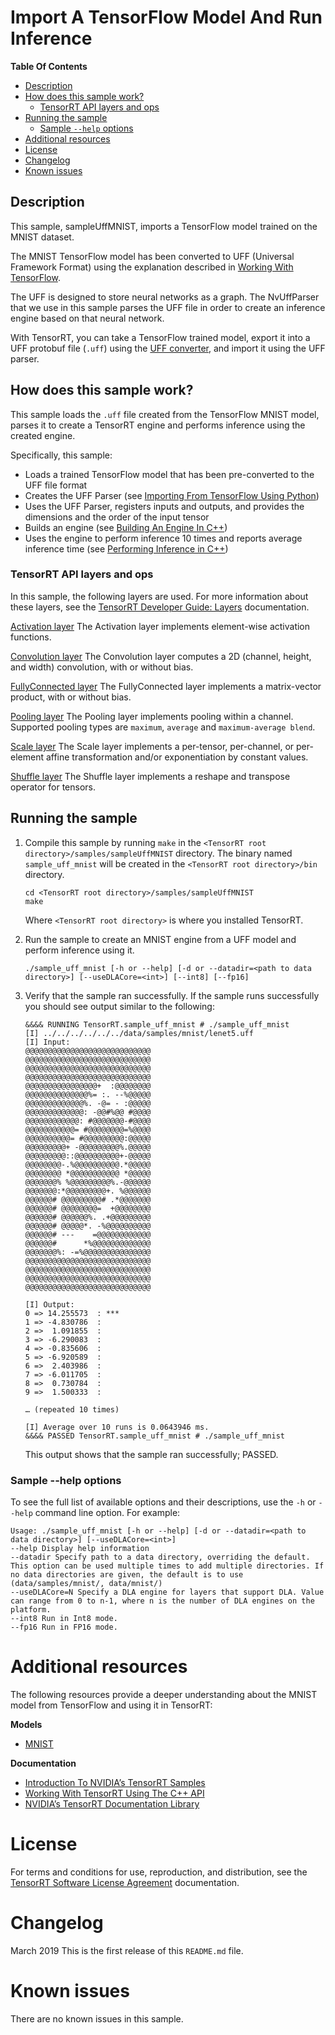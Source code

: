 # Import A TensorFlow Model And Run Inference

**Table Of Contents**
- [Description](#description)
- [How does this sample work?](#how-does-this-sample-work)
	* [TensorRT API layers and ops](#tensorrt-api-layers-and-ops)
- [Running the sample](#running-the-sample)
	* [Sample `--help` options](#sample---help-options)
- [Additional resources](#additional-resources)
- [License](#license)
- [Changelog](#changelog)
- [Known issues](#known-issues)

## Description

This sample, sampleUffMNIST, imports a TensorFlow model trained on the MNIST dataset.

The MNIST TensorFlow model has been converted to UFF (Universal Framework Format) using the explanation described in [Working With TensorFlow](https://docs.nvidia.com/deeplearning/sdk/tensorrt-developer-guide/index.html#working_tf).

The UFF is designed to store neural networks as a graph. The NvUffParser that we use in this sample parses the UFF file in order to create an inference engine based on that neural network.

With TensorRT, you can take a TensorFlow trained model, export it into a UFF protobuf file (`.uff`) using the [UFF converter](https://docs.nvidia.com/deeplearning/sdk/tensorrt-api/python_api/uff/uff.html#), and import it using the UFF parser.

## How does this sample work?

This sample loads the `.uff` file created from the TensorFlow MNIST model, parses it to create a TensorRT engine and performs inference using the created engine.

Specifically, this sample:
- Loads a trained TensorFlow model that has been pre-converted to the UFF file format
- Creates the UFF Parser (see [Importing From TensorFlow Using Python](https://docs.nvidia.com/deeplearning/sdk/tensorrt-developer-guide/index.html#import_tf_python))
- Uses the UFF Parser, registers inputs and outputs, and provides the dimensions and the order of the input tensor
- Builds an engine (see [Building An Engine In C++](https://docs.nvidia.com/deeplearning/sdk/tensorrt-developer-guide/index.html#build_engine_c))
- Uses the engine to perform inference 10 times and reports average inference time (see [Performing Inference in C++](https://docs.nvidia.com/deeplearning/sdk/tensorrt-developer-guide/index.html#perform_inference_c))

### TensorRT API layers and ops

In this sample, the following layers are used. For more information about these layers, see the [TensorRT Developer Guide: Layers](https://docs.nvidia.com/deeplearning/sdk/tensorrt-developer-guide/index.html#layers) documentation.

[Activation layer](https://docs.nvidia.com/deeplearning/sdk/tensorrt-developer-guide/index.html#activation-layer)
The Activation layer implements element-wise activation functions. 

[Convolution layer](https://docs.nvidia.com/deeplearning/sdk/tensorrt-developer-guide/index.html#convolution-layer)
The Convolution layer computes a 2D (channel, height, and width) convolution, with or without bias.

[FullyConnected layer](https://docs.nvidia.com/deeplearning/sdk/tensorrt-developer-guide/index.html#fullyconnected-layer)
The FullyConnected layer implements a matrix-vector product, with or without bias.

[Pooling layer](https://docs.nvidia.com/deeplearning/sdk/tensorrt-developer-guide/index.html#pooling-layer)
The Pooling layer implements pooling within a channel. Supported pooling types are `maximum`, `average` and `maximum-average blend`.

[Scale layer](https://docs.nvidia.com/deeplearning/sdk/tensorrt-developer-guide/index.html#scale-layer)
The Scale layer implements a per-tensor, per-channel, or per-element affine transformation and/or exponentiation by constant values.

[Shuffle layer](https://docs.nvidia.com/deeplearning/sdk/tensorrt-developer-guide/index.html#shuffle-layer)
The Shuffle layer implements a reshape and transpose operator for tensors.


## Running the sample

1.  Compile this sample by running `make` in the `<TensorRT root directory>/samples/sampleUffMNIST` directory. The binary named `sample_uff_mnist` will be created in the `<TensorRT root directory>/bin` directory.
	```
	cd <TensorRT root directory>/samples/sampleUffMNIST
	make
	```

	Where `<TensorRT root directory>` is where you installed TensorRT.

2.  Run the sample to create an MNIST engine from a UFF model and perform inference using it.
	```
	./sample_uff_mnist [-h or --help] [-d or --datadir=<path to data directory>] [--useDLACore=<int>] [--int8] [--fp16]
	```

3.  Verify that the sample ran successfully. If the sample runs successfully you should see output similar to the following:
	```
	&&&& RUNNING TensorRT.sample_uff_mnist # ./sample_uff_mnist
	[I] ../../../../../../data/samples/mnist/lenet5.uff
	[I] Input:
	@@@@@@@@@@@@@@@@@@@@@@@@@@@@
	@@@@@@@@@@@@@@@@@@@@@@@@@@@@
	@@@@@@@@@@@@@@@@@@@@@@@@@@@@
	@@@@@@@@@@@@@@@@@@@@@@@@@@@@
	@@@@@@@@@@@@@@@@+  :@@@@@@@@
	@@@@@@@@@@@@@@%= :. --%@@@@@
	@@@@@@@@@@@@@%. -@= - :@@@@@
	@@@@@@@@@@@@@: -@@#%@@ #@@@@
	@@@@@@@@@@@@: #@@@@@@@-#@@@@
	@@@@@@@@@@@= #@@@@@@@@=%@@@@
	@@@@@@@@@@= #@@@@@@@@@:@@@@@
	@@@@@@@@@+ -@@@@@@@@@%.@@@@@
	@@@@@@@@@::@@@@@@@@@@+-@@@@@
	@@@@@@@@-.%@@@@@@@@@@.*@@@@@
	@@@@@@@@ *@@@@@@@@@@@ *@@@@@
	@@@@@@@% %@@@@@@@@@%.-@@@@@@
	@@@@@@@:*@@@@@@@@@+. %@@@@@@
	@@@@@@# @@@@@@@@@# .*@@@@@@@
	@@@@@@# @@@@@@@@=  +@@@@@@@@
	@@@@@@# @@@@@@%. .+@@@@@@@@@
	@@@@@@# @@@@@*. -%@@@@@@@@@@
	@@@@@@# ---    =@@@@@@@@@@@@
	@@@@@@#      *%@@@@@@@@@@@@@
	@@@@@@@%: -=%@@@@@@@@@@@@@@@
	@@@@@@@@@@@@@@@@@@@@@@@@@@@@
	@@@@@@@@@@@@@@@@@@@@@@@@@@@@
	@@@@@@@@@@@@@@@@@@@@@@@@@@@@
	@@@@@@@@@@@@@@@@@@@@@@@@@@@@

	[I] Output:
	0 => 14.255573  : ***
	1 => -4.830786  :
	2 =>  1.091855  :
	3 => -6.290083  :
	4 => -0.835606  :
	5 => -6.920589  :
	6 =>  2.403986  :
	7 => -6.011705  :
	8 =>  0.730784  :
	9 =>  1.500333  :

	… (repeated 10 times)

	[I] Average over 10 runs is 0.0643946 ms.
	&&&& PASSED TensorRT.sample_uff_mnist # ./sample_uff_mnist
	```
  
	This output shows that the sample ran successfully; PASSED.

### Sample --help options

To see the full list of available options and their descriptions, use the `-h` or `--help` command line option. For example:
```
Usage: ./sample_uff_mnist [-h or --help] [-d or --datadir=<path to data directory>] [--useDLACore=<int>]
--help Display help information
--datadir Specify path to a data directory, overriding the default. This option can be used multiple times to add multiple directories. If no data directories are given, the default is to use (data/samples/mnist/, data/mnist/)
--useDLACore=N Specify a DLA engine for layers that support DLA. Value can range from 0 to n-1, where n is the number of DLA engines on the platform.
--int8 Run in Int8 mode.
--fp16 Run in FP16 mode.
```

# Additional resources

The following resources provide a deeper understanding about the MNIST model from TensorFlow and using it in TensorRT:

**Models**
- [MNIST](https://keras.io/datasets/#mnist-database-of-handwritten-digits)

**Documentation**
- [Introduction To NVIDIA’s TensorRT Samples](https://docs.nvidia.com/deeplearning/sdk/tensorrt-sample-support-guide/index.html#samples)
- [Working With TensorRT Using The C++ API](https://docs.nvidia.com/deeplearning/sdk/tensorrt-developer-guide/index.html#c_topics)
- [NVIDIA’s TensorRT Documentation Library](https://docs.nvidia.com/deeplearning/sdk/tensorrt-archived/index.html)

# License

For terms and conditions for use, reproduction, and distribution, see the [TensorRT Software License Agreement](https://docs.nvidia.com/deeplearning/sdk/tensorrt-sla/index.html) documentation.


# Changelog

March 2019
This is the first release of this `README.md` file.


# Known issues

There are no known issues in this sample.
